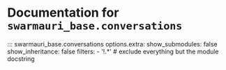 # Documentation for `swarmauri_base.conversations`

::: swarmauri_base.conversations
    options.extra:
      show_submodules: false
      show_inheritance: false
      filters:
        - '!.*'  # exclude everything but the module docstring

